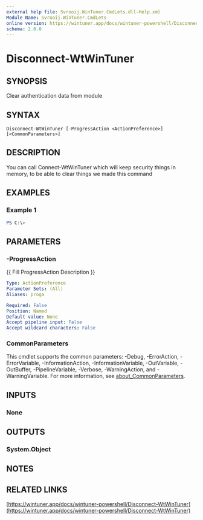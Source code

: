 ```yaml
---
external help file: Svrooij.WinTuner.CmdLets.dll-Help.xml
Module Name: Svrooij.WinTuner.CmdLets
online version: https://wintuner.app/docs/wintuner-powershell/Disconnect-WtWinTuner
schema: 2.0.0
---
```


# Disconnect-WtWinTuner

## SYNOPSIS
Clear authentication data from module

## SYNTAX

```
Disconnect-WtWinTuner [-ProgressAction <ActionPreference>] [<CommonParameters>]
```

## DESCRIPTION
You can call Connect-WtWinTuner which will keep security things in memory, to be able to clear things we made this command

## EXAMPLES

### Example 1
```powershell
PS C:\>
```

## PARAMETERS

### -ProgressAction
{{ Fill ProgressAction Description }}

```yaml
Type: ActionPreference
Parameter Sets: (All)
Aliases: proga

Required: False
Position: Named
Default value: None
Accept pipeline input: False
Accept wildcard characters: False
```

### CommonParameters
This cmdlet supports the common parameters: -Debug, -ErrorAction, -ErrorVariable, -InformationAction, -InformationVariable, -OutVariable, -OutBuffer, -PipelineVariable, -Verbose, -WarningAction, and -WarningVariable. For more information, see [about_CommonParameters](http://go.microsoft.com/fwlink/?LinkID=113216).

## INPUTS

### None

## OUTPUTS

### System.Object
## NOTES

## RELATED LINKS

[https://wintuner.app/docs/wintuner-powershell/Disconnect-WtWinTuner](https://wintuner.app/docs/wintuner-powershell/Disconnect-WtWinTuner)

